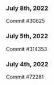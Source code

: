 ### July 8th, 2022

Commit #30625

### July 5th, 2022

Commit #314353


### July 4th, 2022

Commit #72281
